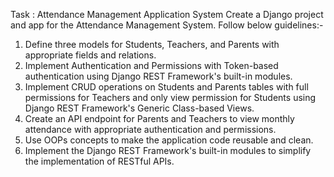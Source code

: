 Task : Attendance Management Application System
Create a Django project and app for the Attendance Management System.
Follow below guidelines:-
1. Define three models for Students, Teachers, and Parents with appropriate fields and
relations.
2. Implement Authentication and Permissions with Token-based authentication using
Django REST Framework's built-in modules.
3. Implement CRUD operations on Students and Parents tables with full permissions
for Teachers and only view permission for Students using Django REST
Framework's Generic Class-based Views.
4. Create an API endpoint for Parents and Teachers to view monthly attendance with
appropriate authentication and permissions.
5. Use OOPs concepts to make the application code reusable and clean.
6. Implement the Django REST Framework's built-in modules to simplify the
implementation of RESTful APIs.
